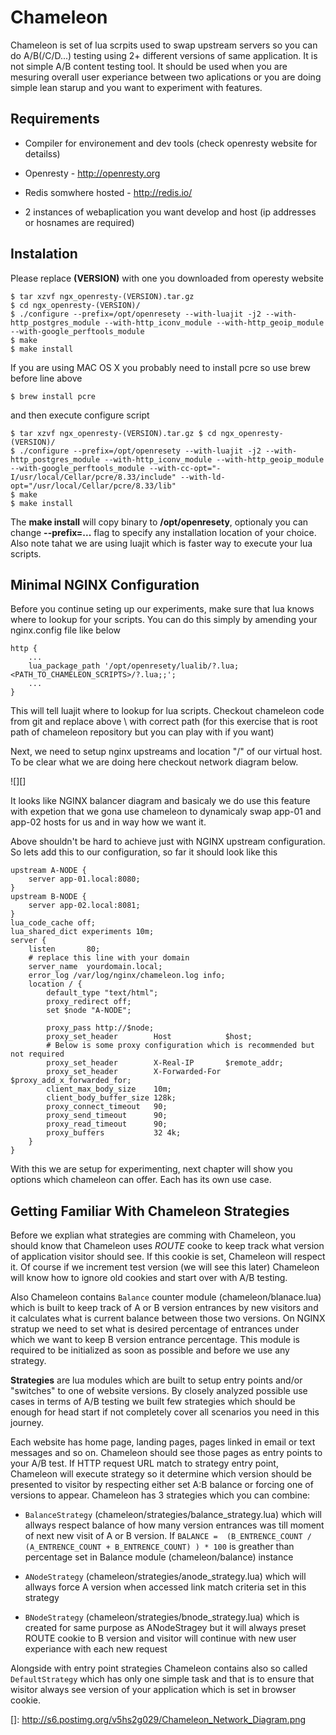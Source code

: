 # Chameleon

Chameleon is set of lua scrpits used to swap upstream servers so you can do A/B(/C/D...) testing using 2+ different versions of same application. It is not simple A/B content testing tool. It should be used when you are mesuring overall user experiance between two aplications or you are doing simple lean starup and you want to experiment with features.

## Requirements

-   Compiler for environement and dev tools (check openresty website for detailss)

-   Openresty - <http://openresty.org>

-   Redis somwhere hosted - <http://redis.io/>

-   2 instances of webaplication you want develop and host (ip addresses or hosnames are required)

## Instalation

Please replace **(VERSION)** with one you downloaded from operesty website

    $ tar xzvf ngx_openresty-(VERSION).tar.gz
    $ cd ngx_openresty-(VERSION)/
    $ ./configure --prefix=/opt/openresety --with-luajit -j2 --with-http_postgres_module --with-http_iconv_module --with-http_geoip_module --with-google_perftools_module
    $ make
    $ make install

If you are using MAC OS X you probably need to install pcre so use brew before line above

    $ brew install pcre

and then execute configure script

    $ tar xzvf ngx_openresty-(VERSION).tar.gz $ cd ngx_openresty-(VERSION)/ 
    $ ./configure --prefix=/opt/openresety --with-luajit -j2 --with-http_postgres_module --with-http_iconv_module --with-http_geoip_module --with-google_perftools_module --with-cc-opt="-I/usr/local/Cellar/pcre/8.33/include" --with-ld-opt="/usr/local/Cellar/pcre/8.33/lib" 
    $ make 
    $ make install

The **make install** will copy binary to **/opt/openresety**, optionaly you can change **--prefix=...** flag to specify any installation location of your choice. Also note tahat we are using luajit which is faster way to execute your lua scripts.

## Minimal NGINX Configuration

Before you continue seting up our experiments, make sure that lua knows where to lookup for your scripts. You can do this simply by amending your nginx.config file like below

    http {  
        ... 
        lua_package_path '/opt/openresety/lualib/?.lua;<PATH_TO_CHAMELEON_SCRIPTS>/?.lua;;'; 
        ... 
    }

This will tell luajit where to lookup for lua scripts. Checkout chameleon code from git and replace above \\ with correct path (for this exercise that is root path of chameleon repository but you can play with if you want)

Next, we need to setup nginx upstreams and location "/" of our virtual host. To be clear what we are doing here checkout network diagram below.

![][]

It looks like NGINX balancer diagram and basicaly we do use this feature with expetion that we gona use chameleon to dynamicaly swap app-01 and app-02 hosts for us and in way how we want it.

Above shouldn't be hard to achieve just with NGINX upstream configuration. So lets add this to our configuration, so far it should look like this

    upstream A-NODE {
        server app-01.local:8080;
    }
    upstream B-NODE {
        server app-02.local:8081;
    }
    lua_code_cache off;
    lua_shared_dict experiments 10m;
    server {
        listen       80;
        # replace this line with your domain
        server_name  yourdomain.local;
        error_log /var/log/nginx/chameleon.log info;
        location / {
            default_type "text/html";
            proxy_redirect off;
            set $node "A-NODE";
            
            proxy_pass http://$node;
            proxy_set_header        Host            $host;
            # Below is some proxy configuration which is recommended but not required
            proxy_set_header        X-Real-IP       $remote_addr;
            proxy_set_header        X-Forwarded-For $proxy_add_x_forwarded_for;
            client_max_body_size    10m;
            client_body_buffer_size 128k;
            proxy_connect_timeout   90;
            proxy_send_timeout      90;
            proxy_read_timeout      90;
            proxy_buffers           32 4k;
        }
    }

With this we are setup for experimenting, next chapter will show you options which chameleon can offer. Each has its own use case.

## Getting Familiar With Chameleon Strategies

Before we explian what strategies are comming with Chameleon, you should know that Chameleon uses *ROUTE* cooke to keep track what version of application visitor should see. If this cookie is set, Chameleon will respect it. Of course if we increment test version (we will see this later) Chameleon will know how to ignore old cookies and start over with A/B testing. 

Also Chameleon contains `Balance` counter module (chameleon/blanace.lua) which is built to keep track of A or B version entrances by new visitors and it calculates what is current balance between those two versions. On NGINX stratup we need to set what is desired percentage of entrances under which we want to keep B version entrance percentage. This module is required to be initialized as soon as possible and before we use any strategy.

**Strategies** are lua modules which are built to setup entry points and/or "switches" to one of website versions. By closely analyzed possible use cases in terms of A/B testing we built few strategies which should be enough for head start if not completely cover all scenarios you need in this journey.

Each website has home page, landing pages, pages linked in email or text messages and so on. Chameleon should see those pages as entry points to your A/B test. If HTTP request URL match to strategy entry point, Chameleon will execute strategy so it determine which version should be presented to visitor by respecting either set A:B balance or forcing one of versions to appear. Chameleon has 3 strategies which you can combine:

-   `BalanceStrategy` (chameleon/strategies/balance\_strategy.lua) which will allways respect balance of how many version entrances was till moment of next new visit of A or B version. If `BALANCE =  (B_ENTRENCE_COUNT / (A_ENTRENCE_COUNT + B_ENTRENCE_COUNT) ) * 100` is greather than percentage set in Balance module (chameleon/balance) instance

-   `ANodeStrategy` (chameleon/strategies/anode\_strategy.lua) which will allways force A version when accessed link match criteria set in this strategy

-   `BNodeStrategy` (chameleon/strategies/bnode\_strategy.lua) which is created for same purpose as ANodeStragey but it will always preset ROUTE cookie to B version and visitor will continue with new user experiance with each new request

Alongside with entry point strategies Chameleon contains also so called `DefaultStrategy` which has only one simple task and that is to ensure that wisitor always see version of your application which is set in browser cookie.

  []: http://s6.postimg.org/v5hs2g029/Chameleon_Network_Diagram.png
